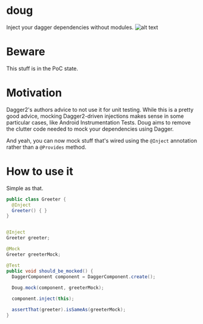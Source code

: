 # doug
Inject your dagger dependencies without modules.
![alt text](http://www.rantlifestyle.com/wp-content/uploads/2014/12/7-Doug-Stamper.jpg)

Beware
=======
This stuff is in the PoC state.


Motivation
======

Dagger2's authors advice to not use it for unit testing. While this is a pretty good advice, mocking Dagger2-driven injections makes sense in some particular cases, like Android Instrumentation Tests. Doug aims to remove the clutter code needed to mock your dependencies using Dagger.

And yeah, you can now mock stuff that's wired using the ```@Inject``` annotation rather than a ```@Provides``` method.

How to use it
==========

Simple as that.

```java
public class Greeter {
  @Inject
  Greeter() { }
}
```

```java

@Inject
Greeter greeter;

@Mock
Greeter greeterMock;

@Test
public void should_be_mocked() {
  DaggerComponent component = DaggerComponent.create();
  
  Doug.mock(component, greeterMock);

  component.inject(this);

  assertThat(greeter).isSameAs(greeterMock);
}
```
